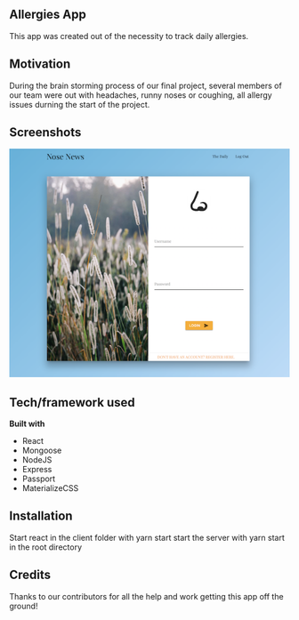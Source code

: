 ## Allergies App
This app was created out of the necessity to track daily allergies. 

## Motivation
During the brain storming process of our final project, several members of our team were out with headaches, runny noses or coughing, all allergy issues durning the start of the project. 

## Screenshots
![Alt text](/client/public/assets/images/Screen_Shot.png "Login Landing")

## Tech/framework used

<b>Built with</b>
- React
- Mongoose
- NodeJS
- Express
- Passport
- MaterializeCSS

## Installation

Start react in the client folder with yarn start
start the server with yarn start in the root directory

## Credits

Thanks to our contributors for all the help and work getting this app off the ground! 
